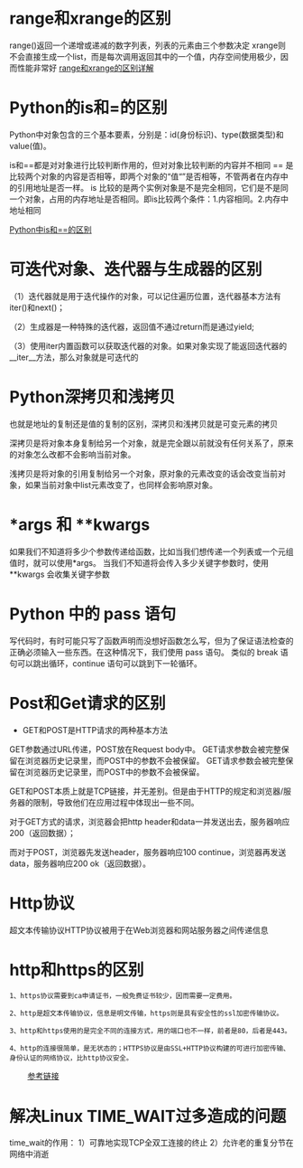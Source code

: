 # range和xrange的区别
range()返回一个递增或递减的数字列表，列表的元素由三个参数决定
xrange则不会直接生成一个list，而是每次调用返回其中的一个值，内存空间使用极少，因而性能非常好
[range和xrange的区别详解](https://www.cnblogs.com/huangbiquan/p/7897145.html)

# Python的is和=的区别
Python中对象包含的三个基本要素，分别是：id(身份标识)、type(数据类型)和value(值)。

is和==都是对对象进行比较判断作用的，但对对象比较判断的内容并不相同
== 是比较两个对象的内容是否相等，即两个对象的“值“”是否相等，不管两者在内存中的引用地址是否一样。
is 比较的是两个实例对象是不是完全相同，它们是不是同一个对象，占用的内存地址是否相同。即is比较两个条件：1.内容相同。2.内存中地址相同

[Python中is和==的区别](https://www.cnblogs.com/wangkun122/p/9082088.html)

# 可迭代对象、迭代器与生成器的区别
（1）迭代器就是用于迭代操作的对象，可以记住遍历位置，迭代器基本方法有iter()和next()；

（2）生成器是一种特殊的迭代器，返回值不通过return而是通过yield;

（3）使用iter内置函数可以获取迭代器的对象。如果对象实现了能返回迭代器的__iter__方法，那么对象就是可迭代的

# Python深拷贝和浅拷贝
也就是地址的复制还是值的复制的区别，深拷贝和浅拷贝就是可变元素的拷贝

深拷贝是将对象本身复制给另一个对象，就是完全跟以前就没有任何关系了，原来的对象怎么改都不会影响当前对象。

浅拷贝是将对象的引用复制给另一个对象，原对象的元素改变的话会改变当前对象，如果当前对象中list元素改变了，也同样会影响原对象。

#  *args 和 **kwargs
如果我们不知道将多少个参数传递给函数，比如当我们想传递一个列表或一个元组值时，就可以使用*args。
当我们不知道将会传入多少关键字参数时，使用**kwargs 会收集关键字参数

# Python 中的 pass 语句
写代码时，有时可能只写了函数声明而没想好函数怎么写，但为了保证语法检查的正确必须输入一些东西。在这种情况下，我们使用 pass 语句。
类似的 break 语句可以跳出循环，continue 语句可以跳到下一轮循环。

# Post和Get请求的区别
* GET和POST是HTTP请求的两种基本方法

GET参数通过URL传递，POST放在Request body中。
GET请求参数会被完整保留在浏览器历史记录里，而POST中的参数不会被保留。
GET请求参数会被完整保留在浏览器历史记录里，而POST中的参数不会被保留。

GET和POST本质上就是TCP链接，并无差别。但是由于HTTP的规定和浏览器/服务器的限制，导致他们在应用过程中体现出一些不同。 

对于GET方式的请求，浏览器会把http header和data一并发送出去，服务器响应200（返回数据）；

而对于POST，浏览器先发送header，服务器响应100 continue，浏览器再发送data，服务器响应200 ok（返回数据）。




# Http协议
超文本传输协议HTTP协议被用于在Web浏览器和网站服务器之间传递信息
# http和https的区别
    1、https协议需要到ca申请证书，一般免费证书较少，因而需要一定费用。

    2、http是超文本传输协议，信息是明文传输，https则是具有安全性的ssl加密传输协议。
    
    3、http和https使用的是完全不同的连接方式，用的端口也不一样，前者是80，后者是443。

    4、http的连接很简单，是无状态的；HTTPS协议是由SSL+HTTP协议构建的可进行加密传输、身份认证的网络协议，比http协议安全。
　　
[参考链接](https://www.cnblogs.com/wqhwe/p/5407468.html)



# 解决Linux TIME_WAIT过多造成的问题
time_wait的作用：
1）可靠地实现TCP全双工连接的终止
2）允许老的重复分节在网络中消逝



